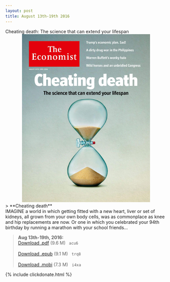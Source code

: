 ```yaml
---
layout: post
title: August 13th-19th 2016
---
```

<!--
<div class="message">
Sorry! The service is temporarily unavailable.
</div>-->

<div class="message">
	 Cheating death: The science that can extend your lifespan
</div>


<div style="position: relative; max-width: 400px; 
    margin: 0 auto;">
<img src="/public/img/the-economist/img_2016.08.13.jpg" />
</div>
<!--more-->
> **Cheating death** <br/>
IMAGINE a world in which getting fitted with a new heart, liver or set of kidneys, all grown from your own body cells, was as commonplace as knee and hip replacements are now. Or one in which you celebrated your 94th birthday by running a marathon with your school friends...

> **Aug 13th-19th, 2016:**<br/>
[Download .pdf](https://pan.baidu.com/s/1o8RJd2a) (9.6 M)&ensp;
`acu6` <br/><br/>
[Download .epub](http://pan.baidu.com/s/1dFkbH5Z) (9.1 M) &nbsp;
`trq8` <br/><br/>
[Download .mobi](http://pan.baidu.com/s/1pLMqYWr) (7.3 M) &nbsp;
`i4xa`

{% include clickdonate.html %}




